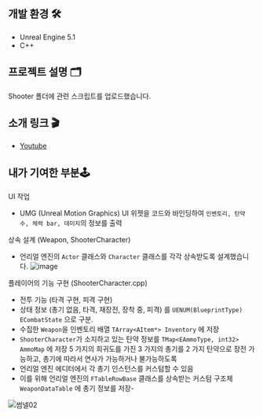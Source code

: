 ## 개발 환경 🛠
- Unreal Engine 5.1
- C++

## 프로젝트 설명 🗂
Shooter 폴더에 관련 스크립트를 업로드했습니다.

## 소개 링크 🎬
- [Youtube](https://youtu.be/SZlnNw5rXWk)

## 내가 기여한 부분🕹

UI 작업
- UMG (Unreal Motion Graphics) UI 위젯을 코드와 바인딩하여 `인벤토리, 탄약 수, 체력 bar, 데미지`의 정보를 출력

상속 설계 (Weapon, ShooterCharacter)
- 언리얼 엔진의 `Actor` 클래스와 `Character` 클래스를 각각 상속받도록 설계했습니다.
![image](https://github.com/strurao/Space/assets/126440235/52457b68-aeb0-4ec2-8f8b-9136cedcda2c)

플레이어의 기능 구현 (ShooterCharacter.cpp)
- 전투 기능 (타격 구현, 피격 구현)
- 상태 정보 (총기 없음, 타격, 재장전, 장착 중, 피격) 를 `UENUM(BlueprintType) ECombatState` 으로 구분.
- 수집한 `Weapon`을 인벤토리 배열 `TArray<AItem*> Inventory` 에 저장
- `ShooterCharacter`가 소지하고 있는 탄약 정보를 `TMap<EAmmoType, int32> AmmoMap` 에 저장
5 가지의 희귀도를 가진 3 가지의 총기를 2 가지 탄약으로 장전 가능하고, 총기에 따라서 연사가 가능하거나 불가능하도록
- 언리얼 엔진 에디터에서 각 총기 인스턴스를 커스텀할 수 있음
- 이를 위해 언리얼 엔진의 `FTableRowBase` 클래스를 상속받는 커스텀 구조체 `WeaponDataTable` 에 총기 정보를 저장-

![썸넬02](https://github.com/strurao/StarShot/assets/126440235/a916be0f-5e04-4324-bab5-1478fdf5363b)
